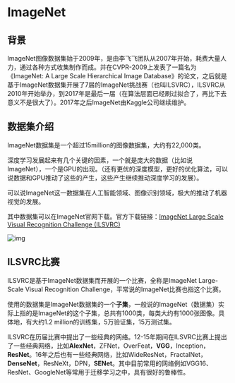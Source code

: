 # ImageNet

## **背景**

ImageNet图像数据集始于2009年，是由李飞飞团队从2007年开始，耗费大量人力，通过各种方式收集制作而成。并在CVPR-2009上发表了一篇名为 《ImageNet: A Large Scale Hierarchical Image Database》的论文，之后就是基于ImageNet数据集开展了7届的ImageNet挑战赛（也叫ILSVRC），ILSVRC从2010年开始举办，到2017年是最后一届（在算法层面已经刷过拟合了，再比下去意义不是很大了）。2017年之后ImageNet由Kaggle公司继续维护。

 

##  **数据集介绍**

ImageNet数据集是一个超过15million的图像数据集，大约有22,000类。

深度学习发展起来有几个关键的因素，一个就是庞大的数据（比如说ImageNet），一个是GPU的出现。（还有更优的深度模型，更好的优化算法，可以说数据和GPU推动了这些的产生，这些产生继续推动深度学习的发展）。

可以说ImageNet这一数据集在人工智能领域、图像识别领域，极大的推动了机器视觉的发展。

其中数据集可以在ImageNet官网下载。官方下载链接：[ImageNet Large Scale Visual Recognition Challenge (ILSVRC)](https://image-net.org/challenges/LSVRC/index.php)

![img](https://s2.loli.net/2022/05/13/Uh4N7nITxvYwtpm.jpg)

## ILSVRC比赛

ILSVRC是基于ImageNet数据集而开展的一个比赛，全称是ImageNet Large-Scale Visual Recognition Challenge，平常说的ImageNet比赛也指这个比赛。

使用的数据集是ImageNet数据集的一个**子集**，一般说的ImageNet（数据集）实际上指的是ImageNet的这个子集，总共有1000类，每类大约有1000张图像。具体地，有大约1.2 million的训练集，5万验证集，15万测试集。

ILSVRC在历届比赛中提出了一些经典的网络。12-15年期间在ILSVRC比赛上提出了一些经典网络，比如**AlexNet**，ZFNet，OverFeat，**VGG**，Inception，**ResNet**。16年之后也有一些经典网络，比如WideResNet，FractalNet，**DenseNet**，ResNeXt，DPN，**SENet**。其中目前常用的网络例如VGG16、ResNet、GoogleNet等常用于迁移学习之中，具有很好的鲁棒性。